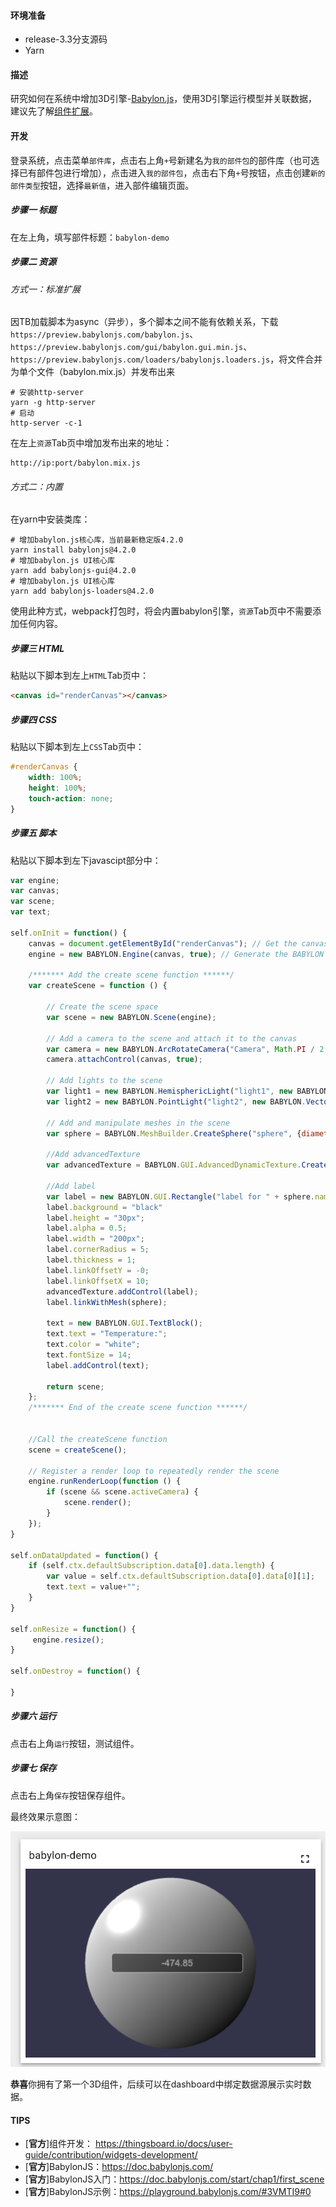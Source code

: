 #### 环境准备

- release-3.3分支源码
- Yarn

#### 描述

研究如何在系统中增加3D引擎-[Babylon.js](https://www.babylonjs.com/)，使用3D引擎运行模型并关联数据，建议先了解[组件扩展](组件扩展.md)。

####  

#### 开发

登录系统，点击菜单`部件库`，点击右上角`+`号新建名为`我的部件包`的部件库（也可选择已有部件包进行增加），点击进入`我的部件包`，点击右下角`+`号按钮，点击创建`新的部件类型`按钮，选择`最新值`，进入部件编辑页面。



##### 步骤一 标题

在左上角，填写部件标题：`babylon-demo`

##### 步骤二 资源

###### 方式一：标准扩展
因TB加载脚本为async（异步），多个脚本之间不能有依赖关系，下载`https://preview.babylonjs.com/babylon.js`、`https://preview.babylonjs.com/gui/babylon.gui.min.js`、`https://preview.babylonjs.com/loaders/babylonjs.loaders.js`，将文件合并为单个文件（babylon.mix.js）并发布出来
```shell
# 安装http-server
yarn -g http-server
# 启动
http-server -c-1
```
在左上`资源`Tab页中增加发布出来的地址：
```
http://ip:port/babylon.mix.js
```
###### 方式二：内置
在yarn中安装类库：
```shell
# 增加babylon.js核心库，当前最新稳定版4.2.0
yarn install babylonjs@4.2.0
# 增加babylon.js UI核心库
yarn add babylonjs-gui@4.2.0
# 增加babylon.js UI核心库
yarn add babylonjs-loaders@4.2.0
```
使用此种方式，webpack打包时，将会内置babylon引擎，`资源`Tab页中不需要添加任何内容。

##### 步骤三 HTML
粘贴以下脚本到左上`HTML`Tab页中：
```html
<canvas id="renderCanvas"></canvas>
```

##### 步骤四 CSS
粘贴以下脚本到左上`CSS`Tab页中：
```css
#renderCanvas {
    width: 100%;
    height: 100%;
    touch-action: none;
}
```

##### 步骤五 脚本
粘贴以下脚本到左下javascipt部分中：
```javascript
var engine;
var canvas;
var scene;
var text;

self.onInit = function() {
    canvas = document.getElementById("renderCanvas"); // Get the canvas element 
    engine = new BABYLON.Engine(canvas, true); // Generate the BABYLON 3D engine

    /******* Add the create scene function ******/
    var createScene = function () {

        // Create the scene space
        var scene = new BABYLON.Scene(engine);

        // Add a camera to the scene and attach it to the canvas
        var camera = new BABYLON.ArcRotateCamera("Camera", Math.PI / 2, Math.PI / 2, 2, new BABYLON.Vector3(0,0,5), scene);
        camera.attachControl(canvas, true);

        // Add lights to the scene
        var light1 = new BABYLON.HemisphericLight("light1", new BABYLON.Vector3(1, 1, 0), scene);
        var light2 = new BABYLON.PointLight("light2", new BABYLON.Vector3(0, 1, -1), scene);

        // Add and manipulate meshes in the scene
        var sphere = BABYLON.MeshBuilder.CreateSphere("sphere", {diameter:5}, scene);
        
        //Add advancedTexture
        var advancedTexture = BABYLON.GUI.AdvancedDynamicTexture.CreateFullscreenUI("UI");

        //Add label
        var label = new BABYLON.GUI.Rectangle("label for " + sphere.name);
        label.background = "black"
        label.height = "30px";
        label.alpha = 0.5;
        label.width = "200px";
        label.cornerRadius = 5;
        label.thickness = 1;
        label.linkOffsetY = -0;
        label.linkOffsetX = 10;
        advancedTexture.addControl(label); 
        label.linkWithMesh(sphere);

        text = new BABYLON.GUI.TextBlock();
        text.text = "Temperature:";
        text.color = "white";
        text.fontSize = 14;
        label.addControl(text);

        return scene;
    };
    /******* End of the create scene function ******/    
    
    
    //Call the createScene function
    scene = createScene();
        
    // Register a render loop to repeatedly render the scene
    engine.runRenderLoop(function () { 
        if (scene && scene.activeCamera) {
            scene.render();
        }
    });
}

self.onDataUpdated = function() {
    if (self.ctx.defaultSubscription.data[0].data.length) {
        var value = self.ctx.defaultSubscription.data[0].data[0][1];
        text.text = value+"";
    }
}

self.onResize = function() {
     engine.resize();  
}

self.onDestroy = function() {
   
}

```

##### 步骤六 运行

点击右上角`运行`按钮，测试组件。

##### 步骤七 保存

点击右上角`保存`按钮保存组件。



最终效果示意图：

![3D部件示意](../../image/3D部件示意.png)

**恭喜**你拥有了第一个3D组件，后续可以在dashboard中绑定数据源展示实时数据。



#### TIPS

- [**官方**]组件开发： https://thingsboard.io/docs/user-guide/contribution/widgets-development/
- [**官方**]BabylonJS：https://doc.babylonjs.com/
- [**官方**]BabylonJS入门：https://doc.babylonjs.com/start/chap1/first_scene
- [**官方**]BabylonJS示例：https://playground.babylonjs.com/#3VMTI9#0